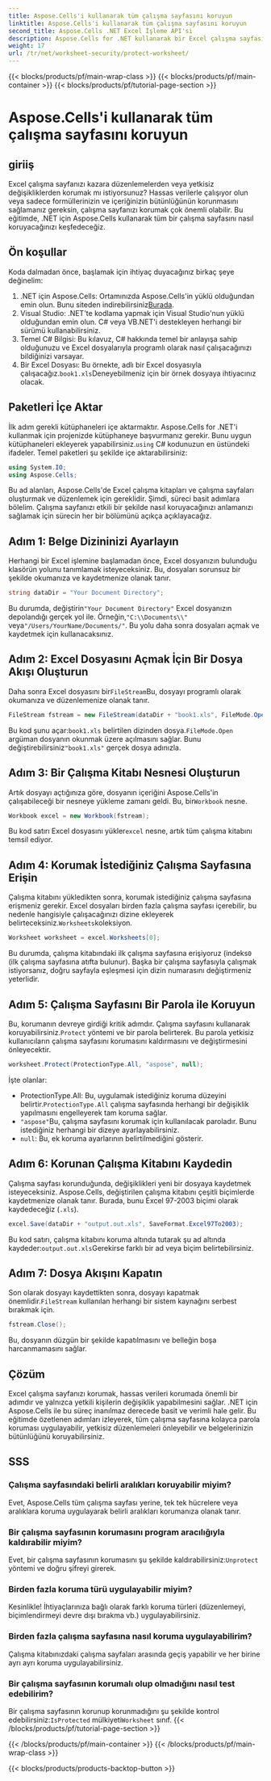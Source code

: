 ```yaml
---
title: Aspose.Cells'i kullanarak tüm çalışma sayfasını koruyun
linktitle: Aspose.Cells'i kullanarak tüm çalışma sayfasını koruyun
second_title: Aspose.Cells .NET Excel İşleme API'si
description: Aspose.Cells for .NET kullanarak bir Excel çalışma sayfasını parola ile nasıl koruyacağınızı öğrenin. Verilerinizi kolaylıkla güvence altına almak için adım adım eğitim.
weight: 17
url: /tr/net/worksheet-security/protect-worksheet/
---
```


{{< blocks/products/pf/main-wrap-class >}}
{{< blocks/products/pf/main-container >}}
{{< blocks/products/pf/tutorial-page-section >}}

# Aspose.Cells'i kullanarak tüm çalışma sayfasını koruyun

## giriiş
Excel çalışma sayfanızı kazara düzenlemelerden veya yetkisiz değişikliklerden korumak mı istiyorsunuz? Hassas verilerle çalışıyor olun veya sadece formüllerinizin ve içeriğinizin bütünlüğünün korunmasını sağlamanız gereksin, çalışma sayfanızı korumak çok önemli olabilir. Bu eğitimde, .NET için Aspose.Cells kullanarak tüm bir çalışma sayfasını nasıl koruyacağınızı keşfedeceğiz.
## Ön koşullar
Koda dalmadan önce, başlamak için ihtiyaç duyacağınız birkaç şeye değinelim:
1.  .NET için Aspose.Cells: Ortamınızda Aspose.Cells'in yüklü olduğundan emin olun. Bunu siteden indirebilirsiniz[Burada](https://releases.aspose.com/cells/net/).
2. Visual Studio: .NET'te kodlama yapmak için Visual Studio'nun yüklü olduğundan emin olun. C# veya VB.NET'i destekleyen herhangi bir sürümü kullanabilirsiniz.
3. Temel C# Bilgisi: Bu kılavuz, C# hakkında temel bir anlayışa sahip olduğunuzu ve Excel dosyalarıyla programlı olarak nasıl çalışacağınızı bildiğinizi varsayar.
4.  Bir Excel Dosyası: Bu örnekte, adlı bir Excel dosyasıyla çalışacağız.`book1.xls`Deneyebilmeniz için bir örnek dosyaya ihtiyacınız olacak.
## Paketleri İçe Aktar
 İlk adım gerekli kütüphaneleri içe aktarmaktır. Aspose.Cells for .NET'i kullanmak için projenizde kütüphaneye başvurmanız gerekir. Bunu uygun kütüphaneleri ekleyerek yapabilirsiniz.`using` C# kodunuzun en üstündeki ifadeler.
Temel paketleri şu şekilde içe aktarabilirsiniz:
```csharp
using System.IO;
using Aspose.Cells;
```
Bu ad alanları, Aspose.Cells'de Excel çalışma kitapları ve çalışma sayfaları oluşturmak ve düzenlemek için gereklidir.
Şimdi, süreci basit adımlara bölelim. Çalışma sayfanızı etkili bir şekilde nasıl koruyacağınızı anlamanızı sağlamak için sürecin her bir bölümünü açıkça açıklayacağız.
## Adım 1: Belge Dizininizi Ayarlayın
Herhangi bir Excel işlemine başlamadan önce, Excel dosyanızın bulunduğu klasörün yolunu tanımlamak isteyeceksiniz. Bu, dosyaları sorunsuz bir şekilde okumanıza ve kaydetmenize olanak tanır.
```csharp
string dataDir = "Your Document Directory";
```
 Bu durumda, değiştirin`"Your Document Directory"` Excel dosyanızın depolandığı gerçek yol ile. Örneğin,`"C:\\Documents\\"` veya`"/Users/YourName/Documents/"`. Bu yolu daha sonra dosyaları açmak ve kaydetmek için kullanacaksınız.
## Adım 2: Excel Dosyasını Açmak İçin Bir Dosya Akışı Oluşturun
 Daha sonra Excel dosyasını bir`FileStream`Bu, dosyayı programlı olarak okumanıza ve düzenlemenize olanak tanır.
```csharp
FileStream fstream = new FileStream(dataDir + "book1.xls", FileMode.Open);
```
 Bu kod şunu açar:`book1.xls` belirtilen dizinden dosya.`FileMode.Open` argüman dosyanın okunmak üzere açılmasını sağlar. Bunu değiştirebilirsiniz`"book1.xls"` gerçek dosya adınızla.
## Adım 3: Bir Çalışma Kitabı Nesnesi Oluşturun
 Artık dosyayı açtığınıza göre, dosyanın içeriğini Aspose.Cells'in çalışabileceği bir nesneye yükleme zamanı geldi. Bu, bir`Workbook` nesne.
```csharp
Workbook excel = new Workbook(fstream);
```
 Bu kod satırı Excel dosyasını yükler`excel` nesne, artık tüm çalışma kitabını temsil ediyor.
## Adım 4: Korumak İstediğiniz Çalışma Sayfasına Erişin
 Çalışma kitabını yükledikten sonra, korumak istediğiniz çalışma sayfasına erişmeniz gerekir. Excel dosyaları birden fazla çalışma sayfası içerebilir, bu nedenle hangisiyle çalışacağınızı dizine ekleyerek belirteceksiniz.`Worksheets`koleksiyon.
```csharp
Worksheet worksheet = excel.Worksheets[0];
```
 Bu durumda, çalışma kitabındaki ilk çalışma sayfasına erişiyoruz (indeks`0` (ilk çalışma sayfasına atıfta bulunur). Başka bir çalışma sayfasıyla çalışmak istiyorsanız, doğru sayfayla eşleşmesi için dizin numarasını değiştirmeniz yeterlidir.
## Adım 5: Çalışma Sayfasını Bir Parola ile Koruyun
 Bu, korumanın devreye girdiği kritik adımdır. Çalışma sayfasını kullanarak koruyabilirsiniz.`Protect` yöntemi ve bir parola belirterek. Bu parola yetkisiz kullanıcıların çalışma sayfasını korumasını kaldırmasını ve değiştirmesini önleyecektir.
```csharp
worksheet.Protect(ProtectionType.All, "aspose", null);
```
İşte olanlar:
-  ProtectionType.All: Bu, uygulamak istediğiniz koruma düzeyini belirtir.`ProtectionType.All` çalışma sayfasında herhangi bir değişiklik yapılmasını engelleyerek tam koruma sağlar.
- `"aspose"`Bu, çalışma sayfasını korumak için kullanılacak paroladır. Bunu istediğiniz herhangi bir dizeye ayarlayabilirsiniz.
- `null`: Bu, ek koruma ayarlarının belirtilmediğini gösterir.
## Adım 6: Korunan Çalışma Kitabını Kaydedin
Çalışma sayfası korunduğunda, değişiklikleri yeni bir dosyaya kaydetmek isteyeceksiniz. Aspose.Cells, değiştirilen çalışma kitabını çeşitli biçimlerde kaydetmenize olanak tanır. Burada, bunu Excel 97-2003 biçimi olarak kaydedeceğiz (`.xls`).
```csharp
excel.Save(dataDir + "output.out.xls", SaveFormat.Excel97To2003);
```
 Bu kod satırı, çalışma kitabını koruma altında tutarak şu ad altında kaydeder:`output.out.xls`Gerekirse farklı bir ad veya biçim belirtebilirsiniz.
## Adım 7: Dosya Akışını Kapatın
 Son olarak dosyayı kaydettikten sonra, dosyayı kapatmak önemlidir.`FileStream` kullanılan herhangi bir sistem kaynağını serbest bırakmak için.
```csharp
fstream.Close();
```
Bu, dosyanın düzgün bir şekilde kapatılmasını ve belleğin boşa harcanmamasını sağlar.
## Çözüm
Excel çalışma sayfanızı korumak, hassas verileri korumada önemli bir adımdır ve yalnızca yetkili kişilerin değişiklik yapabilmesini sağlar. .NET için Aspose.Cells ile bu süreç inanılmaz derecede basit ve verimli hale gelir. Bu eğitimde özetlenen adımları izleyerek, tüm çalışma sayfasına kolayca parola koruması uygulayabilir, yetkisiz düzenlemeleri önleyebilir ve belgelerinizin bütünlüğünü koruyabilirsiniz.
## SSS
### Çalışma sayfasındaki belirli aralıkları koruyabilir miyim?  
Evet, Aspose.Cells tüm çalışma sayfası yerine, tek tek hücrelere veya aralıklara koruma uygulayarak belirli aralıkları korumanıza olanak tanır.
### Bir çalışma sayfasının korumasını program aracılığıyla kaldırabilir miyim?  
 Evet, bir çalışma sayfasının korumasını şu şekilde kaldırabilirsiniz:`Unprotect` yöntemi ve doğru şifreyi girerek.
### Birden fazla koruma türü uygulayabilir miyim?  
Kesinlikle! İhtiyaçlarınıza bağlı olarak farklı koruma türleri (düzenlemeyi, biçimlendirmeyi devre dışı bırakma vb.) uygulayabilirsiniz.
### Birden fazla çalışma sayfasına nasıl koruma uygulayabilirim?  
Çalışma kitabınızdaki çalışma sayfaları arasında geçiş yapabilir ve her birine ayrı ayrı koruma uygulayabilirsiniz.
### Bir çalışma sayfasının korumalı olup olmadığını nasıl test edebilirim?  
 Bir çalışma sayfasının korunup korunmadığını şu şekilde kontrol edebilirsiniz:`IsProtected` mülkiyeti`Worksheet` sınıf.
{{< /blocks/products/pf/tutorial-page-section >}}

{{< /blocks/products/pf/main-container >}}
{{< /blocks/products/pf/main-wrap-class >}}

{{< blocks/products/products-backtop-button >}}
